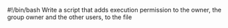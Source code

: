 #!/bin/bash
Write a script that adds execution permission to the owner, the group owner and the other users, to the file 
